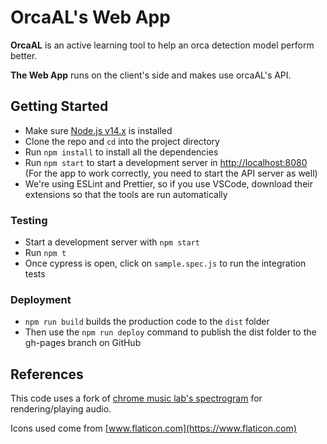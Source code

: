 # OrcaAL's Web App

**OrcaAL** is an active learning tool to help an orca detection model perform better.

**The Web App** runs on the client's side and makes use orcaAL's API.

## Getting Started

-   Make sure [Node.js v14.x](http://nodejs.org) is installed
-   Clone the repo and `cd` into the project directory
-   Run `npm install` to install all the dependencies
-   Run `npm start` to start a development server in [http://localhost:8080](http://localhost:8080) (For the app to work correctly, you need to start the API server as well)
-   We're using ESLint and Prettier, so if you use VSCode, download their extensions so that the tools are run automatically

### Testing

-   Start a development server with `npm start`
-   Run `npm t`
-   Once cypress is open, click on `sample.spec.js` to run the integration tests

### Deployment

-   `npm run build` builds the production code to the `dist` folder
-   Then use the `npm run deploy` command to publish the dist folder to the gh-pages branch on GitHub

## References

This code uses a fork of [chrome music lab's spectrogram](https://github.com/googlecreativelab/chrome-music-lab/tree/master/spectrogram) for rendering/playing audio.

Icons used come from [www.flaticon.com](https://www.flaticon.com)
